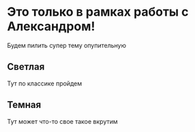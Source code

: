 # Это только в рамках работы с Александром!
Будем пилить супер тему опупительную
## Светлая
Тут по классике пройдем
## Темная
Тут может что-то свое такое вкрутим